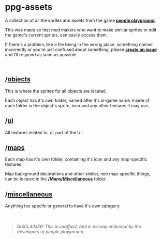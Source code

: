 
# ppg-assets
A collection of all the sprites and assets from the game [**people playground**](https://store.steampowered.com/app/1118200/People_Playground/).

This was made so that mod makers who want to make similar sprites or edit the game's current sprites, can easily access them.

If there's a problem, like a file being in the wrong place, something named incorrectly or you're just confused about something, please **[create an issue](https://github.com/UniDuki/ppg-assets/issues/new)** and I'll respond as soon as possible.

&nbsp;

## /[objects](https://github.com/UniDuki/ppg-assets/tree/master/objects)
This is where the sprites for all objects are located.

Each object has it's own folder, named after it's in-game name. Inside of each folder is the object's sprite, icon and any other textures it may use.



## /[ui](https://github.com/UniDuki/ppg-assets/tree/master/UI)
All textures related to, or part of the UI.



## /[maps](https://github.com/UniDuki/ppg-assets/tree/master/UI)
Each map has it's own folder, containing it's icon and any map-specific textures.

Map background decorations and other similar, non map-specific things, can be located in the **/Maps/[Miscellaneous](https://github.com/UniDuki/ppg-assets/tree/master/Maps/Miscellaneous)** folder.



## /[miscellaneous](https://github.com/UniDuki/ppg-assets/tree/master/UI)
Anything too specifc or general to have it's own category.

&nbsp;

> ###### *DISCLAIMER: This is unoffical, and in no way endorsed by the developers of people playground.*